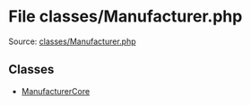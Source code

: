 File classes/Manufacturer.php
=========

Source: [classes/Manufacturer.php](https://github.com/PrestaShop/PrestaShop/blob/1.5.5.0/classes/Manufacturer.php)


Classes
-------

* [ManufacturerCore](class.ManufacturerCore.md)

